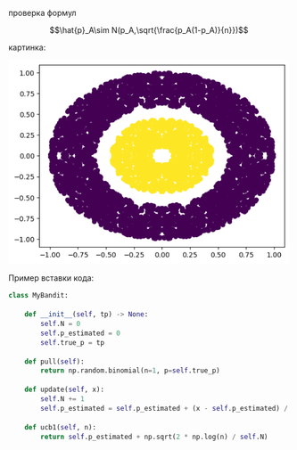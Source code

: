 проверка формул

$$\hat{p}_A\sim N(p_A,\sqrt{\frac{p_A(1-p_A)}{n}})$$


картинка:

![plot](./images/donut.png)

Пример вставки кода:

```python
class MyBandit:

	def __init__(self, tp) -> None:	
		self.N = 0
		self.p_estimated = 0	
		self.true_p = tp
	
	def pull(self):
		return np.random.binomial(n=1, p=self.true_p) 

	def update(self, x):
		self.N += 1
		self.p_estimated = self.p_estimated + (x - self.p_estimated) / self.N

	def ucb1(self, n):
		return self.p_estimated + np.sqrt(2 * np.log(n) / self.N)
```